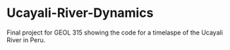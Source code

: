 # Ucayali-River-Dynamics
Final project for GEOL 315 showing the code for a timelaspe of the Ucayali River in Peru.
